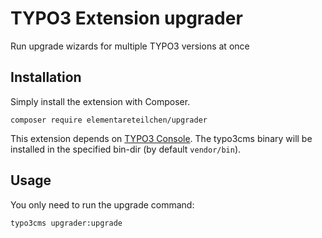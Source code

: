 # TYPO3 Extension upgrader

Run upgrade wizards for multiple TYPO3 versions at once

## Installation

Simply install the extension with Composer.

`composer require elementareteilchen/upgrader`

This extension depends on [TYPO3 Console](https://github.com/TYPO3-Console/TYPO3-Console).
The typo3cms binary will be installed in the specified bin-dir (by default `vendor/bin`).

## Usage

You only need to run the upgrade command:

`typo3cms upgrader:upgrade`
